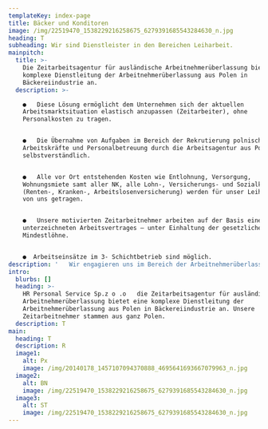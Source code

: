 ```yaml
---
templateKey: index-page
title: Bäcker und Konditoren
image: /img/22519470_1538229216258675_6279391685543284630_n.jpg
heading: T
subheading: Wir sind Dienstleister in den Bereichen Leiharbeit.
mainpitch:
  title: >-
    Die Zeitarbeitsagentur für ausländische Arbeitnehmerüberlassung bietet eine
    komplexe Dienstleitung der Arbeitnehmerüberlassung aus Polen in
    Bäckereiindustrie an.
  description: >-

    ●   Diese Lösung ermöglicht dem Unternehmen sich der aktuellen
    Arbeitsmarktsituation elastisch anzupassen (Zeitarbeiter), ohne
    Personalkosten zu tragen.


    ●   Die Übernahme von Aufgaben im Bereich der Rekrutierung polnischer
    Arbeitskräfte und Personalbetreuung durch die Arbeitsagentur aus Polen ist
    selbstverständlich.


    ●   Alle vor Ort entstehenden Kosten wie Entlohnung, Versorgung,
    Wohnungsmiete samt aller NK, alle Lohn-, Versicherungs- und Sozialkosten
    (Renten-, Kranken-, Arbeitslosenversicherung) werden für unser Leihpersonal
    von uns getragen. 


    ●   Unsere motivierten Zeitarbeitnehmer arbeiten auf der Basis eines mit uns
    unterzeichneten Arbeitsvertrages – unter Einhaltung der gesetzlichen
    Mindestlöhne. 


    ●  Arbeitseinsätze im 3- Schichtbetrieb sind möglich.
description: '   Wir engagieren uns im Bereich der Arbeitnehmerüberlassung und besitzen entsprechende Genehmigungen in Polen. HR Personal Service Sp. zo .o  verfügen  über die Erlaubnis zur gewerbsmäßigen Überlassung von Arbeitnehmern in Deutschland, die von der Bundesagentur für Arbeit - Regionaldirektion Düsseldorf erteilt wurde.'
intro:
  blurbs: []
  heading: >-
    HR Personal Service Sp.z o .o   die Zeitarbeitsagentur für ausländische
    Arbeitnehmerüberlassung bietet eine komplexe Dienstleitung der
    Arbeitnehmerüberlassung aus Polen in Bäckereiindustrie an. Unsere
    Zeitarbeitnehmer stammen aus ganz Polen.
  description: T
main:
  heading: T
  description: R
  image1:
    alt: Px
    image: /img/20140178_1457107094370888_4695641693667079963_n.jpg
  image2:
    alt: BN
    image: /img/22519470_1538229216258675_6279391685543284630_n.jpg
  image3:
    alt: ST
    image: /img/22519470_1538229216258675_6279391685543284630_n.jpg
---
```


